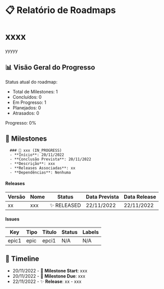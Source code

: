 # 📋 Relatório de Roadmaps

# xxxx

yyyyy


## 📊 Visão Geral do Progresso

Status atual do roadmap:
- Total de Milestones: 1
- Concluídos: 0
- Em Progresso: 1
- Planejados: 0
- Atrasados: 0

Progresso: 0%

## 🎯 Milestones


      ### 🏃 xxx (IN_PROGRESS)
      - **Início**: 20/11/2022
      - **Conclusão Prevista**: 20/11/2022
      - **Descrição**: xxx
      - **Releases Associadas**: xx
      - **Dependências**: Nenhuma
      
      
#### Releases
| Versão | Nome | Status | Data Prevista | Data Release |
|--------|------|--------|---------------|--------------|
| xx | xxx | ✨ RELEASED | 22/11/2022 | 22/11/2022 |


#### Issues
| Key | Tipo | Título | Status | Labels |
|-----|------|--------|--------|--------|
| epic1 | epic | epci1 | N/A | N/A |


      

## 📅 Timeline

- 20/11/2022 - 🏃 **Milestone Start**: xxx
- 20/11/2022 - 🏃 **Milestone Due**: xxx
- 22/11/2022 - ✨ **Release**: xx - xxx

